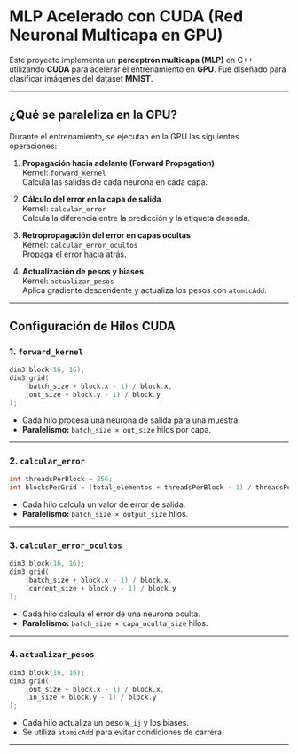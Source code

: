 # MLP Acelerado con CUDA (Red Neuronal Multicapa en GPU)

Este proyecto implementa un **perceptrón multicapa (MLP)** en C++ utilizando **CUDA** para acelerar el entrenamiento en **GPU**. Fue diseñado para clasificar imágenes del dataset **MNIST**.

---

## ¿Qué se paraleliza en la GPU?

Durante el entrenamiento, se ejecutan en la GPU las siguientes operaciones:

1. **Propagación hacia adelante (Forward Propagation)**  
   Kernel: `forward_kernel`  
   Calcula las salidas de cada neurona en cada capa.

2. **Cálculo del error en la capa de salida**  
   Kernel: `calcular_error`  
   Calcula la diferencia entre la predicción y la etiqueta deseada.

3. **Retropropagación del error en capas ocultas**  
   Kernel: `calcular_error_ocultos`  
   Propaga el error hacia atrás.

4. **Actualización de pesos y biases**  
   Kernel: `actualizar_pesos`  
   Aplica gradiente descendente y actualiza los pesos con `atomicAdd`.

---

## Configuración de Hilos CUDA

### 1. `forward_kernel`

```cpp
dim3 block(16, 16);
dim3 grid(
    (batch_size + block.x - 1) / block.x,
    (out_size + block.y - 1) / block.y
);
```

- Cada hilo procesa una neurona de salida para una muestra.
- **Paralelismo:** `batch_size × out_size` hilos por capa.

---

### 2. `calcular_error`

```cpp
int threadsPerBlock = 256;
int blocksPerGrid = (total_elementos + threadsPerBlock - 1) / threadsPerBlock;
```

- Cada hilo calcula un valor de error de salida.
- **Paralelismo:** `batch_size × output_size` hilos.

---

### 3. `calcular_error_ocultos`

```cpp
dim3 block(16, 16);
dim3 grid(
    (batch_size + block.x - 1) / block.x,
    (current_size + block.y - 1) / block.y
);
```

- Cada hilo calcula el error de una neurona oculta.
- **Paralelismo:** `batch_size × capa_oculta_size` hilos.

---

### 4. `actualizar_pesos`

```cpp
dim3 block(16, 16);
dim3 grid(
    (out_size + block.x - 1) / block.x,
    (in_size + block.y - 1) / block.y
);
```

- Cada hilo actualiza un peso `W_ij` y los biases.
- Se utiliza `atomicAdd` para evitar condiciones de carrera.

---
